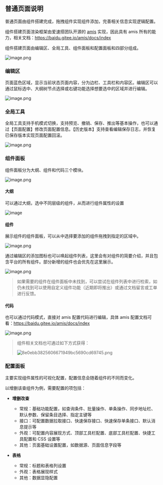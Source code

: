 ## 普通页面说明

普通页面由组件搭建完成，拖拽组件实现组件添加，完善相关信息实现逻辑配置。

组件搭建页面渲染框架由爱速搭团队开源的 [amis](https://github.com/baidu/amis) 实现，因此具有 amis 所有的能力，相关文档：<https://baidu.gitee.io/amis/docs/index>

组件搭建页面由编辑区、全局工具、组件面板和配置面板和四部分组成。

![image.png](https://bce.bdstatic.com/doc/bce-doc/ISUDA/image_a5db94e.png)

### 编辑区

页面蓝色区域，显示当前状态页面内容，分为边栏、工具栏和内容区。编辑区可以通过鼠标选中、大纲树节点选择或右键功能选择想要选中的区域并进行编辑。

![image.png](https://bce.bdstatic.com/doc/bce-doc/ISUDA/image_0ba8f60.png)

### 全局工具

全局工具支持手机模式切换，支持预览、撤销、保存、推出等基本操作，也可以通过【页面配置】修改页面配置信息。【历史版本】支持查看编辑保存日志，并恢复已保存版本实现页面配置回滚。

![image.png](https://bce.bdstatic.com/doc/bce-doc/ISUDA/image_9603a33.png)

### 组件面板

组件面板分为大纲、组件和代码三个模块。

![image.png](https://bce.bdstatic.com/doc/bce-doc/ISUDA/image_8410748.png)

#### 大纲

可以通过大纲，选中不同层级的组件，从而进行组件属性的设置

![image](https://suda.cdn.bcebos.com/images/2020-08/f36b6196146e35af099bdcf095cd2edf.png)

#### 组件

展示组件的组件面板，可以从中选择要添加的组件拖拽到指定的区域中。

![image.png](https://bce.bdstatic.com/doc/bce-doc/ISUDA/image_1557190.png)

通过编辑区的添加图标也可以唤起组件列表，这里会有对组件的简要介绍，并且包含平台的所有组件。部分新增的组件也会优先在这里展示。

![image.png](https://bce.bdstatic.com/doc/bce-doc/ISUDA/image_89cac54.png)

> 如果需要的组件在组件面板中未找到，可以尝试在组件列表中进行检索，如仍未找到可以使用自定义组件功能（近期即将推出）或通过文档留言或工单进行反馈。

#### 代码

也可以通过代码模式，直接对 amis 配置代码进行编辑，具体 amis 配置文档可看：<https://baidu.gitee.io/amis/docs/index>

![image.png](https://bce.bdstatic.com/doc/bce-doc/ISUDA/image_7424781.png)

> 组件相关文档也可通过如下方式获得：
>
> ![8e0ebb3825606671949bc5690cd69745.png](https://bce.bdstatic.com/doc/bce-doc/ISUDA/8e0ebb3825606671949bc5690cd69745_8e0ebb3.png)

### 配置面板

主要实现组件属性的可视化配置，配置信息会随着组件的不同而变化。

以增删该查组件为例，需要配置的项包括：

- **增删改查**

  - 常规：基础功能配置，如查询条件、批量操作、单条操作、同步地址栏、默认参数、保留条目选择、指定主键等
  - 接口：可配置数据拉取接口、快速保存接口、快速保存单条接口、默认消息提示等
  - 外观：可配置内容展现方式、顶部工具栏配置、底部工具栏配置、快捷工具配置和 CSS 设置等
  - 其他：页面基础设置配置，如数据源、页面信息字段等

- **表格**

  - 常规：标题和表格列设置
  - 外观：表格展现样式
  - 其他：数据显隐配置

